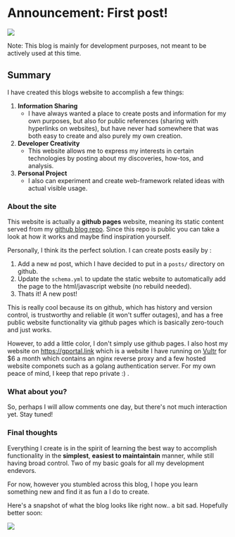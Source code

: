 # Announcement: First post!
![](https://raw.githubusercontent.com/Tarikul-Islam-Anik/Animated-Fluent-Emojis/master/Emojis/Activities/Party%20Popper.png)

Note: This blog is mainly for development purposes, not meant to be actively used at this time.

## Summary

I have created this blogs website to accomplish a few things:

 1. **Information Sharing**
     - I have always wanted a place to create posts and information for my own purposes, but also for public references (sharing with hyperlinks on websites), but have never had somewhere that was both easy to create and also purely my own creation.
 1. **Developer Creativity**
     - This website allows me to express my interests in certain technologies by posting about my discoveries, how-tos, and analysis.
 1. **Personal Project**
     - I also can experiment and create web-framework related ideas with actual visible usage.

### About the site

This website is actually a **github pages** website, meaning its static content served from my [github blog repo](https://github.com/gtsteffaniak/blog). Since this repo is public you can take a look at how it works and maybe find inspiration yourself.

Personally, I think its the perfect solution. I can create posts easily by :

 1. Add a new `md` post, which I have decided to put in a `posts/` directory on github.
 2. Update the `schema.yml` to update the static website to automatically add the page to the html/javascript website (no rebuild needed).
 3. Thats it! A new post!

This is really cool because its on github, which has history and version control, is trustworthy and reliable (it won't suffer outages), and has a free public website functionality via github pages which is basically zero-touch and just works.

However, to add a little color, I don't simply use github pages. I also host my website on https://gportal.link which is a website I have running on [Vultr](vultr.com) for $6 a month which contains an nginx reverse proxy and a few hosted website componets such as a golang authentication server. For my own peace of mind, I keep that repo private :) .

### What about you?

So, perhaps I will allow comments one day, but there's not much interaction yet. Stay tuned!

### Final thoughts

Everything I create is in the spirit of learning the best way to accomplish functionality in the **simplest**, **easiest to maintaintain** manner, while still having broad control. Two of my basic goals for all my development endevors.

For now, however you stumbled across this blog, I hope you learn something new and find it as fun a I do to create.

Here's a snapshot of what the blog looks like right now.. a bit sad. Hopefully better soon:

![](https://i.imgur.com/D6B2xip.png)
